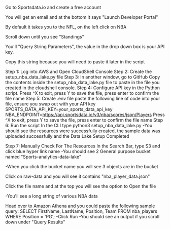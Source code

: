 Go to Sportsdata.io and create a free account

You will get an email and at the bottom it says "Launch Developer Portal"

By default it takes you to the NFL, on the left click on NBA

Scroll down until you see "Standings"

You'll "Query String Parameters", the value in the drop down box is your API key.

Copy this string because you will need to paste it later in the script








Step 1: Log into AWS and Open CloudShell Console
Step 2: Create the setup_nba_data_lake.py file
Step 3: In another window, go to GitHub
Copy the contents inside the setup_nba_data_lake.py file to paste in the file you created in the cloudshell console.
Step 4: Configure API key in the Python script.
Press ^X to exit, press Y to save the file, press enter to confirm the file name
Step 5: Create .env file
paste the following line of code into your file, ensure you swap out with your API key
SPORTS_DATA_API_KEY=your_sports_data_api_key
NBA_ENDPOINT=https://api.sportsdata.io/v3/nba/scores/json/Players
Press ^X to exit, press Y to save the file, press enter to confirm the file name
Step 6: Run the script
In the CLI type
python3 setup_nba_data_lake.py
-You should see the resources were successfully created, the sample data was uploaded successfully and the Data Lake Setup Completed

Step 7: Manually Check For The Resources
In the Search Bar, type S3 and click blue hyper link name
-You should see 2 General purpose bucket named "Sports-analytics-data-lake"

-When you click the bucket name you will see 3 objects are in the bucket

Click on raw-data and you will see it contains "nba_player_data.json"

Click the file name and at the top you will see the option to Open the file

-You'll see a long string of various NBA data

Head over to Amazon Athena and you could paste the following sample query:
SELECT FirstName, LastName, Position, Team
FROM nba_players
WHERE Position = 'PG';
-Click Run -You should see an output if you scroll down under "Query Results"
